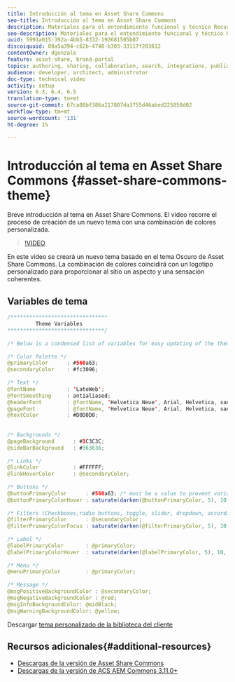 ```yaml
---
title: Introducción al tema en Asset Share Commons
seo-title: Introducción al tema en Asset Share Commons
description: Materiales para el entendimiento funcional y técnico Recursos Compartidos por Commons
seo-description: Materiales para el entendimiento funcional y técnico Recursos Compartidos por Commons
uuid: 5991a015-392a-4bb5-8332-192681505b07
discoiquuid: 08a5a394-c62b-4748-b303-33117f283612
contentOwner: dgonzale
feature: asset-share, brand-portal
topics: authoring, sharing, collaboration, search, integrations, publishing, metadata, images, renditions
audience: developer, architect, administrator
doc-type: technical video
activity: setup
version: 6.3, 6.4, 6.5
translation-type: tm+mt
source-git-commit: 67ca08bf386a217807da3755d46abed225050d02
workflow-type: tm+mt
source-wordcount: '131'
ht-degree: 1%

---
```



# Introducción al tema en Asset Share Commons {#asset-share-commons-theme}

Breve introducción al tema en Asset Share Commons. El vídeo recorre el proceso de creación de un nuevo tema con una combinación de colores personalizada.

>[!VIDEO](https://video.tv.adobe.com/v/20572/?quality=9&learn=on)

En este vídeo se creará un nuevo tema basado en el tema Oscuro de Asset Share Commons. La combinación de colores coincidirá con un logotipo personalizado para proporcionar al sitio un aspecto y una sensación coherentes.

## Variables de tema

```java
/*******************************
         Theme Variables
*******************************/
 
/* Below is a condensed list of variables for easy updating of the theme */
 
/* Color Palette */
@primaryColor      : #560a63;
@secondaryColor    : #fc3096;
 
/* Text */
@fontName          : 'LatoWeb';
@fontSmoothing     : antialiased;
@headerFont        : @fontName, 'Helvetica Neue', Arial, Helvetica, sans-serif;
@pageFont          : @fontName, 'Helvetica Neue', Arial, Helvetica, sans-serif;
@textColor         : #D0D0D0;
 
 
/* Backgrounds */
@pageBackground      : #3C3C3C;
@sideBarBackground   : #363636;
 
/* Links */
@linkColor           : #FFFFFF;
@linkHoverColor      : @secondaryColor;
 
/* Buttons */
@buttonPrimaryColor      : #560a63; /* must be a value to prevent variable recursion*/
@buttonPrimaryColorHover : saturate(darken(@buttonPrimaryColor, 5), 10, relative);
 
/* Filters (Checkboxes,radio buttons, toggle, slider, dropdown, accordion colors)*/
@filterPrimaryColor      : @secondaryColor;
@filterPrimaryColorFocus : saturate(darken(@filterPrimaryColor, 5), 10, relative);
 
/* Label */
@labelPrimaryColor       : @primaryColor;
@labelPrimaryColorHover  : saturate(darken(@labelPrimaryColor, 5), 10, relative);
 
/* Menu */
@menuPrimaryColor        : @primaryColor;
 
/* Message */
@msgPositiveBackgroundColor : @secondaryColor;
@msgNegativeBackgroundColor : @red;
@msgInfoBackgroundColor: @midBlack;
@msgWarningBackgroundColor: @yellow;
```

Descargar [tema personalizado de la biblioteca del cliente](assets/asc-theme-demo.zip)

## Recursos adicionales{#additional-resources}

* [Descargas de la versión de Asset Share Commons](https://github.com/Adobe-Marketing-Cloud/asset-share-commons/releases)
* [Descargas de la versión de ACS AEM Commons 3.11.0+](https://github.com/Adobe-Consulting-Services/acs-aem-commons/releases)